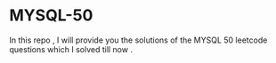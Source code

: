# MYSQL-50
In this repo , I will provide you the solutions of the MYSQL 50 leetcode questions which I solved till now .
